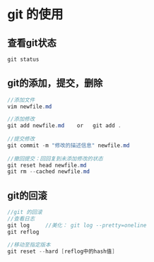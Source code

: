 # git 的使用

## 查看git状态

``` java 
git status
```

## git的添加，提交，删除

```java
//添加文件
vim newfile.md

//添加修改
git add newfile.md    or   git add .
    
//提交修改
git commit -m "修改的描述信息" newfile.md
    
//撤回提交：回回复到未添加修改的状态
git reset head newfile.md
git rm --cached newfile.md
```



## git的回滚

```java
//git 的回滚
//查看日志
git log		//美化： git log --pretty=oneline
git reflog

//移动至指定版本
git reset --hard [reflog中的hash值]
```



